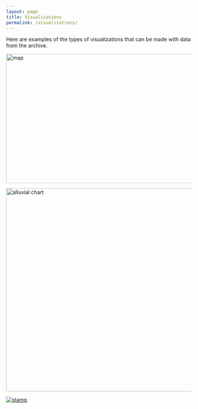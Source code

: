 ```yaml
---
layout: page
title: Visualizations
permalink: /visualizations/
---
```


Here are examples of the types of visualizations that can be made with data from the archive.






<a href="http://arcg.is/1Xv1HL">
<img src="../img/map1.jpg" style="width:5000;height:350;" title="map" alt="map">
</a>


<a href="../img/alluvial.jpg"><img src="../img/alluvial.jpg" style="width:700px;height:550;" title="alluvial chart" alt="alluvial chart">
</a>

<a href="../img/ProkStamp.jpeg">
<img src="../img/ProkStamp.jpeg"  title="Hi! It's me, Serge!" alt="stamp"/>
</a>
